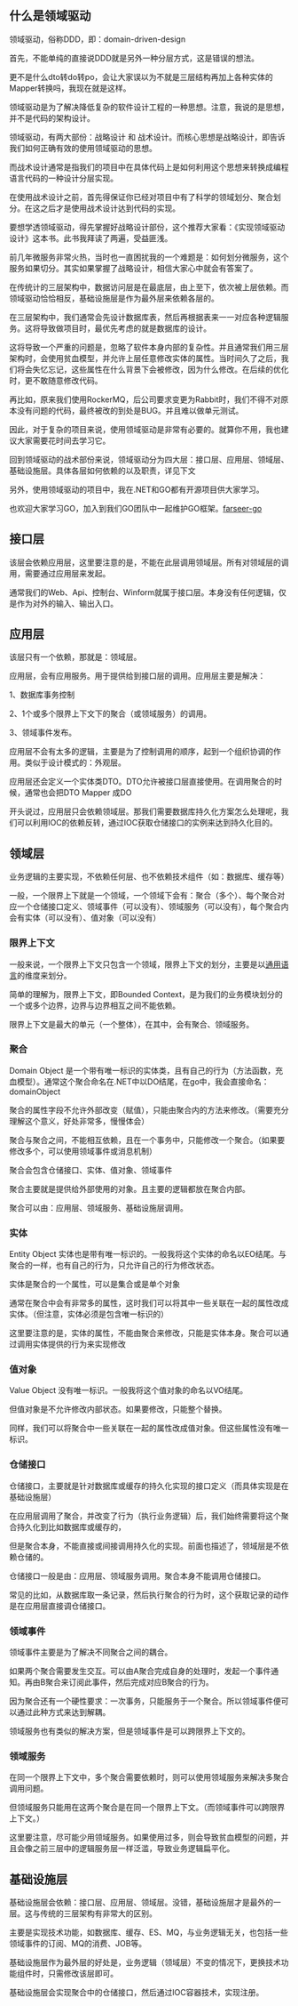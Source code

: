 ## 什么是领域驱动

领域驱动，俗称DDD，即：domain-driven-design

首先，不能单纯的直接说DDD就是另外一种分层方式，这是错误的想法。

更不是什么dto转do转po，会让大家误以为不就是三层结构再加上各种实体的Mapper转换吗，我现在就是这样。

领域驱动是为了解决降低复杂的软件设计工程的一种思想。注意，我说的是思想，并不是代码的架构设计。

领域驱动，有两大部份：战略设计 和 战术设计。而核心思想是战略设计，即告诉我们如何正确有效的使用领域驱动的思想。

而战术设计通常是指我们的项目中在具体代码上是如何利用这个思想来转换成编程语言代码的一种设计分层实现。

在使用战术设计之前，首先得保证你已经对项目中有了科学的领域划分、聚合划分。在这之后才是使用战术设计达到代码的实现。

要想学透领域驱动，得先掌握好战略设计部份，这个推荐大家看：《实现领域驱动设计》这本书。此书我拜读了两遍，受益匪浅。

前几年微服务非常火热，当时也一直困扰我的一个难题是：如何划分微服务，这个服务如果切分。其实如果掌握了战略设计，相信大家心中就会有答案了。

在传统计的三层架构中，数据访问层是在最底层，由上至下，依次被上层依赖。而领域驱动恰恰相反，基础设施层是作为最外层来依赖各层的。

在三层架构中，我们通常会先设计数据库表，然后再根据表来一一对应各种逻辑服务。这将导致做项目时，最优先考虑的就是数据库的设计。

这将导致一个严重的问题是，忽略了软件本身内部的复杂性。并且通常我们用三层架构时，会使用贫血模型，并允许上层任意修改实体的属性。当时间久了之后，我们将会失忆忘记，这些属性在什么背景下会被修改，因为什么修改。在后续的优化时，更不敢随意修改代码。

再比如，原来我们使用RockerMQ，后公司要求变更为Rabbit时，我们不得不对原本没有问题的代码，最终被改的到处是BUG。并且难以做单元测试。

因此，对于复杂的项目来说，使用领域驱动是非常有必要的。就算你不用，我也建议大家需要花时间去学习它。

回到领域驱动的战术部份来说，领域驱动分为四大层：接口层、应用层、领域层、基础设施层。具体各层如何依赖的以及职责，详见下文

另外，使用领域驱动的项目中，我在.NET和GO都有开源项目供大家学习。

也欢迎大家学习GO，加入到我们GO团队中一起维护GO框架。[farseer-go](https://github.com/farseer-go)

## 接口层

该层会依赖应用层，这里要注意的是，不能在此层调用领域层。所有对领域层的调用，需要通过应用层来发起。

通常我们的Web、Api、控制台、Winform就属于接口层。本身没有任何逻辑，仅是作为对外的输入、输出入口。

## 应用层

该层只有一个依赖，那就是：领域层。

应用层，会有应用服务。用于提供给到接口层的调用。应用层主要是解决：

1、数据库事务控制

2、1个或多个限界上下文下的聚合（或领域服务）的调用。

3、领域事件发布。

应用层不会有太多的逻辑，主要是为了控制调用的顺序，起到一个组织协调的作用。类似于设计模式的：外观层。

应用层还会定义一个实体类DTO。DTO允许被接口层直接使用。在调用聚合的时候，通常也会把DTO Mapper 成DO

开头说过，应用层只会依赖领域层。那我们需要数据库持久化方案怎么处理呢，我们可以利用IOC的依赖反转，通过IOC获取仓储接口的实例来达到持久化目的。

## 领域层

业务逻辑的主要实现，不依赖任何层、也不依赖技术组件（如：数据库、缓存等）

一般，一个限界上下就是一个领域，一个领域下会有：聚合（多个）、每个聚合对应一个仓储接口定义、领域事件（可以没有）、领域服务（可以没有），每个聚合内会有实体（可以没有）、值对象（可以没有）

### 限界上下文

一般来说，一个限界上下文只包含一个领域，限界上下文的划分，主要是以<u>通用语言</u>的维度来划分。

简单的理解为，限界上下文，即Bounded Context，是为我们的业务模块划分的一个或多个边界，边界与边界相互之间不能依赖。

限界上下文是最大的单元（一个整体），在其中，会有聚合、领域服务。

### 聚合

Domain Object 是一个带有唯一标识的实体类，且有自己的行为（方法函数，充血模型）。通常这个聚合命名在.NET中以DO结尾，在go中，我会直接命名：domainObject

聚合的属性字段不允许外部改变（赋值），只能由聚合内的方法来修改。（需要充分理解这个意义，好处非常多，慢慢体会）

聚合与聚合之间，不能相互依赖，且在一个事务中，只能修改一个聚合。（如果要修改多个，可以使用领域事件或消息机制）

聚合会包含仓储接口、实体、值对象、领域事件

聚合主要就是提供给外部使用的对象。且主要的逻辑都放在聚合内部。

聚合可以由：应用层、领域服务、基础设施层调用。

### 实体

Entity Object 实体也是带有唯一标识的。一般我将这个实体的命名以EO结尾。与聚合的一样，也有自己的行为，只允许自己的行为修改状态。

实体是聚合的一个属性，可以是集合或是单个对象

通常在聚合中会有非常多的属性，这时我们可以将其中一些关联在一起的属性改成实体。（但注意，实体必须是包含唯一标识的）

这里要注意的是，实体的属性，不能由聚合来修改，只能是实体本身。聚合可以通过调用实体提供的行为来实现修改

### 值对象

Value Object 没有唯一标识。一般我将这个值对象的命名以VO结尾。

但值对象是不允许修改内部状态。如果要修改，只能整个替换。

同样，我们可以将聚合中一些关联在一起的属性改成值对象。但这些属性没有唯一标识。

### 仓储接口

仓储接口，主要就是针对数据库或缓存的持久化实现的接口定义（而具体实现是在基础设施层）

在应用层调用了聚合，并改变了行为（执行业务逻辑）后，我们始终需要将这个聚合持久化到比如数据库或缓存的，

但是聚合本身，不能直接或间接调用持久化的实现。前面也描述了，领域层是不依赖仓储的。

仓储接口一般是由：应用层、领域服务调用。聚合本身不能调用仓储接口。

常见的比如，从数据库取一条记录，然后执行聚合的行为时，这个获取记录的动作是在应用层直接调仓储接口。

### 领域事件

领域事件主要是为了解决不同聚合之间的耦合。

如果两个聚合需要发生交互。可以由A聚合完成自身的处理时，发起一个事件通知。再由B聚合来订阅此事件，然后完成对应B聚合的行为。

因为聚合还有一个硬性要求：一次事务，只能服务于一个聚合。所以领域事件便可以通过此种方式来达到解耦。

领域服务也有类似的解决方案，但是领域事件是可以跨限界上下文的。

### 领域服务

在同一个限界上下文中，多个聚合需要依赖时，则可以使用领域服务来解决多聚合调用问题。

但领域服务只能用在这两个聚合是在同一个限界上下文。（而领域事件可以跨限界上下文。）

这里要注意，尽可能少用领域服务。如果使用过多，则会导致贫血模型的问题，并且会像之前三层中的逻辑服务层一样泛滥，导致业务逻辑扁平化。

## 基础设施层

基础设施层会依赖：接口层、应用层、领域层。没错，基础设施层才是最外的一层。这与传统的三层架构有非常大的区别。

主要是实现技术功能，如数据库、缓存、ES、MQ，与业务逻辑无关，也包括一些领域事件的订阅、MQ的消费、JOB等。

基础设施层作为最外层的好处是，业务逻辑（领域层）不变的情况下，更换技术功能组件时，只需修改该层即可。

基础设施层会实现聚合中的仓储接口，然后通过IOC容器技术，实现注册。

